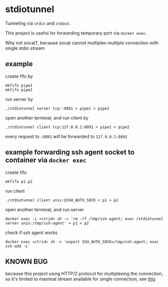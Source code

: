 # stdiotunnel

Tunneling via `stdin` and `stdout`.

This project is useful for forwarding temporary port via `docker exec`.

Why not socat?, because socat cannot multiplex multiple connection with single stdio stream

## example

create fifo by

    mkfifo pipe1
    mkfifo pipe2

run server by

    ./stdiotunnel server tcp::8081 < pipe1 > pipe2

open another terminal, and run client by

    ./stdiotunnel client tcp:127.0.0.1:8091 > pipe1 < pipe2

every request to `:8081` will be forwarded to `127.0.0.1:8091`

## example forwarding ssh agent socket to container via `docker exec`

create fifo

    mkfifo p1 p2

run client

    ./stdiotunnel client unix:$SSH_AUTH_SOCK < p1 > p2

open another terminal, and run server

    docker exec -i <ctrid> sh -c 'rm -rf /tmp/ssh-agent; exec /stdiotunnel server unix:/tmp/ssh-agent' > p1 < p2

check if ssh agent works

    docker exec <ctrid> sh -c 'export SSH_AUTH_SOCK=/tmp/ssh-agent; exec ssh-add -L'

## KNOWN BUG

because this project using HTTP/2 protocol for multiplexing the connection, so it's limited to maximal stream available for single connection, see [this](https://httpwg.org/specs/rfc7540.html#StreamIdentifiers)
